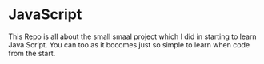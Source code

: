 # JavaScript

This Repo is all about the small smaal project which I did in starting to learn Java Script.
You can too as it bocomes just so simple to learn when code from the start.
